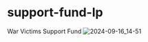 # support-fund-lp
War Victims Support Fund
![2024-09-16_14-51](https://github.com/user-attachments/assets/129180ea-5b43-49f3-9c80-54a7d430c6b7)
